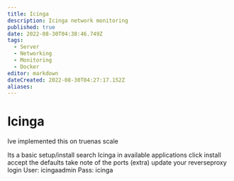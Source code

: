 ```yaml
---
title: Icinga
description: Icinga network monitoring
published: true
date: 2022-08-30T04:38:46.749Z
tags:
  - Server
  - Networking
  - Monitoring
  - Docker
editor: markdown
dateCreated: 2022-08-30T04:27:17.152Z
aliases:
---
```

# Icinga
Ive implemented this on truenas scale

Its a basic setup/install
search Icinga in available applications
click install 
accept the defaults
take note of the ports
(extra) update your reverseproxy
login
User: icingaadmin
Pass: icinga